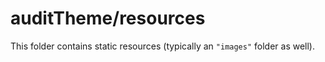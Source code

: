 # auditTheme/resources

This folder contains static resources (typically an `"images"` folder as well).
